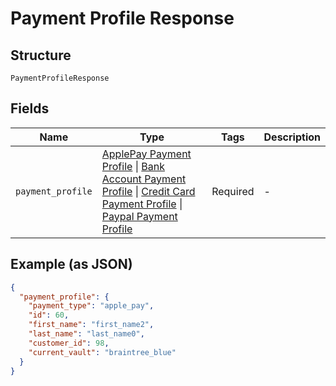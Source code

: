 
# Payment Profile Response

## Structure

`PaymentProfileResponse`

## Fields

| Name | Type | Tags | Description |
|  --- | --- | --- | --- |
| `payment_profile` | [ApplePay Payment Profile](../../doc/models/apple-pay-payment-profile.md) \| [Bank Account Payment Profile](../../doc/models/bank-account-payment-profile.md) \| [Credit Card Payment Profile](../../doc/models/credit-card-payment-profile.md) \| [Paypal Payment Profile](../../doc/models/paypal-payment-profile.md) | Required | - |

## Example (as JSON)

```json
{
  "payment_profile": {
    "payment_type": "apple_pay",
    "id": 60,
    "first_name": "first_name2",
    "last_name": "last_name0",
    "customer_id": 98,
    "current_vault": "braintree_blue"
  }
}
```

